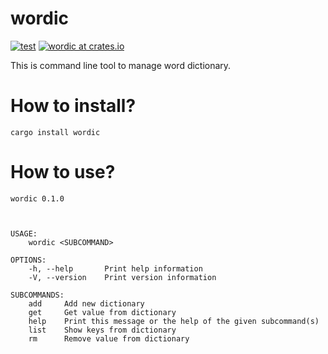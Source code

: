 # wordic
[![test](https://github.com/yujikawa/wordic/actions/workflows/test.yml/badge.svg)](https://github.com/yujikawa/wordic/actions/workflows/test.yml)
[![wordic at crates.io](https://img.shields.io/crates/v/wordic.svg)](https://crates.io/crates/wordic)

This is command line tool to manage word dictionary.

# How to install?
```
cargo install wordic
```

# How to use?

```
wordic 0.1.0



USAGE:
    wordic <SUBCOMMAND>

OPTIONS:
    -h, --help       Print help information
    -V, --version    Print version information

SUBCOMMANDS:
    add     Add new dictionary
    get     Get value from dictionary
    help    Print this message or the help of the given subcommand(s)
    list    Show keys from dictionary
    rm      Remove value from dictionary
```